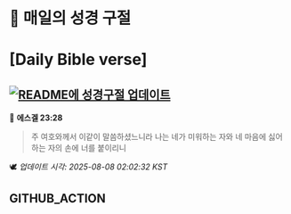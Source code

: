 # 🙏 매일의 성경 구절
# [Daily Bible verse]
## [![README에 성경구절 업데이트](https://github.com/DONGSUKA/first_test/actions/workflows/update-readme-bible.yml/badge.svg)](https://github.com/DONGSUKA/first_test/actions/workflows/update-readme-bible.yml)
<!-- START_BIBLE_VERSE -->
📖 **에스겔 23:28**
> 주 여호와께서 이같이 말씀하셨느니라 나는 네가 미워하는 자와 네 마음에 싫어하는 자의 손에 너를 붙이리니

🕊️ _업데이트 시각: 2025-08-08 02:02:32 KST_
  <!-- END_BIBLE_VERSE -->
## GITHUB_ACTION
